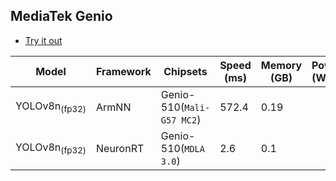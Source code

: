 ## MediaTek Genio

* [Try it out](https://github.com/R300-AI/MTK-genio-demo/tree/main)

| Model   |     Framework         |    Chipsets                 |    Speed (ms) |   Memory (GB) |  Power (Watt) |     Temp (°C)    |
|---------|-----------------------|-----------------------------|---------------|---------------|---------------|------------------|
| YOLOv8n<sub>(fp32) |  ArmNN     | Genio-510(`Mali-G57 MC2`)   | 572.4         |  0.19         |               |                  |
| YOLOv8n<sub>(fp32) |  NeuronRT  | Genio-510(`MDLA 3.0`)       | 2.6           | 0.1           |               |                  |
